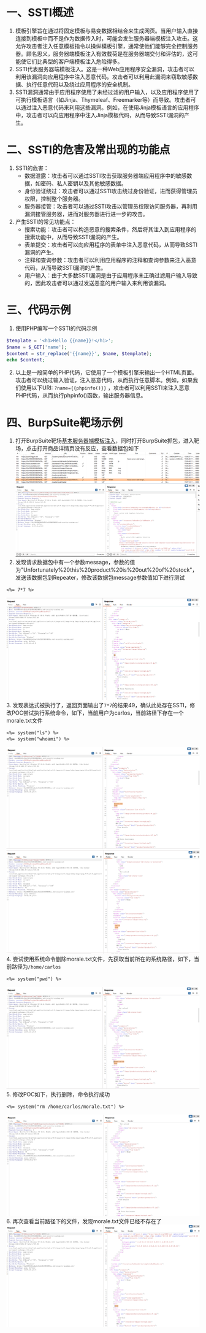 # 一、SSTI概述
1. 模板引擎旨在通过将固定模板与易变数据相结合来生成网页。当用户输入直接连接到模板中而不是作为数据传入时，可能会发生服务器端模板注入攻击。这允许攻击者注入任意模板指令以操纵模板引擎，通常使他们能够完全控制服务器。顾名思义，服务器端模板注入有效载荷是在服务器端交付和评估的，这可能使它们比典型的客户端模板注入危险得多。
2. SSTI代表服务器端模板注入。这是一种Web应用程序安全漏洞，攻击者可以利用该漏洞向应用程序中注入恶意代码。攻击者可以利用此漏洞来窃取敏感数据、执行任意代码以及绕过应用程序的安全机制。
3. SSTI漏洞通常由于应用程序使用了未经过滤的用户输入，以及应用程序使用了可执行模板语言（如Jinja、Thymeleaf、Freemarker等）而导致。攻击者可以通过注入恶意代码来利用这些漏洞。例如，在使用Jinja模板语言的应用程序中，攻击者可以向应用程序中注入Jinja模板代码，从而导致SSTI漏洞的产生。
# 二、SSTI的危害及常出现的功能点
1. SSTI的危害：
	- 数据泄露：攻击者可以通过SSTI攻击获取服务器端应用程序中的敏感数据，如密码、私人密钥以及其他敏感数据。 
	- 身份验证绕过：攻击者可以通过SSTI攻击绕过身份验证，进而获得管理员权限，控制整个服务器。 
	- 服务器接管：攻击者可以通过SSTI攻击以管理员权限访问服务器，再利用漏洞接管服务器，进而对服务器进行进一步的攻击。
2. 产生SSTI的常见功能点：
	- 搜索功能：攻击者可以构造恶意的搜索条件，然后将其注入到应用程序的搜索功能中，从而导致SSTI漏洞的产生。 
	- 表单提交：攻击者可以向应用程序的表单中注入恶意代码，从而导致SSTI漏洞的产生。 
	- 注释和查询参数：攻击者可以利用应用程序的注释和查询参数来注入恶意代码，从而导致SSTI漏洞的产生。 
	- 用户输入：由于大多数SSTI漏洞是由于应用程序未正确过滤用户输入导致的，因此攻击者可以通过发送恶意的用户输入来利用该漏洞。
# 三、代码示例
1. 使用PHP编写一个SSTI的代码示例
```PHP
$template = '<h1>Hello {{name}}!</h1>';
$name = $_GET['name'];
$content = str_replace('{{name}}', $name, $template);
echo $content;
```
2. 以上是一段简单的PHP代码，它使用了一个模板引擎来输出一个HTML页面。攻击者可以绕过输入验证，注入恶意代码，从而执行任意脚本。例如，如果我们使用以下URI: `?name={{phpinfo()}}` ，攻击者可以利用SSTI来注入恶意PHP代码，从而执行phpinfo()函数，输出服务器信息。
# 四、BurpSuite靶场示例
1. 打开BurpSuite靶场[基本服务器端模板注入](https://portswigger.net/web-security/server-side-template-injection/exploiting/lab-server-side-template-injection-basic)，同时打开BurpSuite抓包，进入靶场，点击打开商品详情页没有反应，查看数据包如下
![1.png](./img/SSTI/1.png)
2. 发现请求数据包中有一个参数message，参数的值为"Unfortunately%20this%20product%20is%20out%20of%20stock"，发送该数据包到Repeater，修改该数据包message参数值如下进行测试
```HTTP
<%= 7*7 %>
```
![2.png](./img/SSTI/2.png)
3. 发现表达式被执行了，返回页面输出了`7*7`的结果49，确认此处存在SSTI，修改POC尝试执行系统命令，如下，当前用户为carlos，当前路径下存在一个morale.txt文件
```HTTP
<%= system("ls") %>
<%= system("whoami") %>
```
![3.png](./img/SSTI/3.png)
![4.png](./img/SSTI/4.png)
4. 尝试使用系统命令删除morale.txt文件，先获取当前所在的系统路径，如下，当前路径为`/home/carlos`
```HTTP
<%= system("pwd") %>
```
![5.png](./img/SSTI/5.png)
5. 修改POC如下，执行删除，命令执行成功
```HTTP
<%= system("rm /home/carlos/morale.txt") %>
```
![6.png](./img/SSTI/6.png)
6. 再次查看当前路径下的文件，发现morale.txt文件已经不存在了
![7.png](./img/SSTI/7.png)